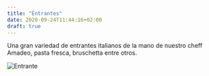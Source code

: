 ```yaml
---
title: "Entrantes"
date: 2020-09-24T11:44:16+02:00
draft: true
---
```


Una gran variedad de entrantes italianos de la mano de nuestro cheff Amadeo, pasta fresca, bruschetta entre otros.

![Entrante](/carta/entrantes.jpeg)

